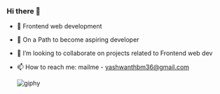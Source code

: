 ### Hi there 👋

<!--
**yashwanth-gh/yashwanth-gh** is a ✨ _special_ ✨ repository because its `README.md` (this file) appears on your GitHub profile.-->


- 🔭 Frontend web development  
- 🌱 On a Path to become aspiring developer   
- 👯 I’m looking to collaborate on projects related to Frontend web dev 
- 📫 How to reach me: mailme - yashwanthbm36@gmail.com  
  
  ![giphy](https://github.com/yashwanth-gh/yashwanth-gh/assets/107710864/bf8ad386-fc03-4285-8a88-fe0630f09284)

  
  

